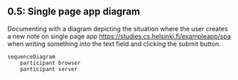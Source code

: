 ## 0.5: Single page app diagram

Documenting with a diagram depicting the situation where the user creates a new note on single page app https://studies.cs.helsinki.fi/exampleapp/spa when writing something into the text field and clicking the submit button.

```mermaid
sequenceDiagram
    participant browser
    participant server
```
